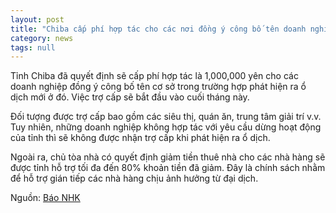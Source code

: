 ```yaml
---
layout: post
title: "Chiba cấp phí hợp tác cho các nơi đồng ý công bố tên doanh nghiệp trong trường hợp phát hiện ổ dịch"
category: news
tags: null
---
```

Tỉnh Chiba đã quyết định sẽ cấp phí hợp tác là 1,000,000 yên cho các doanh nghiệp đồng ý công bố tên cơ sở trong trường hợp phát hiện ra ổ dịch mới ở đó. Việc trợ cấp sẽ bắt đầu vào cuối tháng này.

Đối tượng được trợ cấp bao gồm các siêu thị, quán ăn, trung tâm giải trí v.v. Tuy nhiên, những doanh nghiệp không hợp tác với yêu cầu dừng hoạt động của tỉnh thì sẽ không được nhận trợ cấp khi phát hiện ra ổ dịch. 

Ngoài ra, chủ tòa nhà có quyết định giảm tiền thuê nhà cho các nhà hàng sẽ được tỉnh hỗ trợ tối đa đến 80% khoản tiền đã giảm. Đây là chính sách nhằm để hỗ trợ gián tiếp các nhà hàng chịu ảnh hưởng từ đại dịch.

Nguồn: [Báo NHK](https://www3.nhk.or.jp/news/html/20200417/k10012392661000.html?utm_int=news-new_contents_list-items_010)